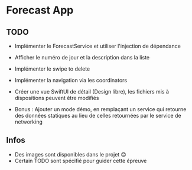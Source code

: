 # Forecast App

## TODO


- Implémenter le ForecastService et utiliser l'injection de dépendance
- Afficher le numéro de jour et la description dans la liste
- Implémenter le swipe to delete
- Implémenter la navigation via les coordinators
- Créer une vue SwiftUI de détail (Design libre), les fichiers mis à dispositions peuvent être modifiés

- Bonus : Ajouter un mode démo, en remplaçant un service qui retourne des données statiques au lieu de celles retournées par le service de networking

## Infos
- Des images sont disponibles dans le projet 😊
- Certain TODO sont spécifié pour guider cette épreuve
